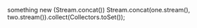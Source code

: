 something new (Stream.concat())
Stream.concat(one.stream(), two.stream()).collect(Collectors.toSet());
